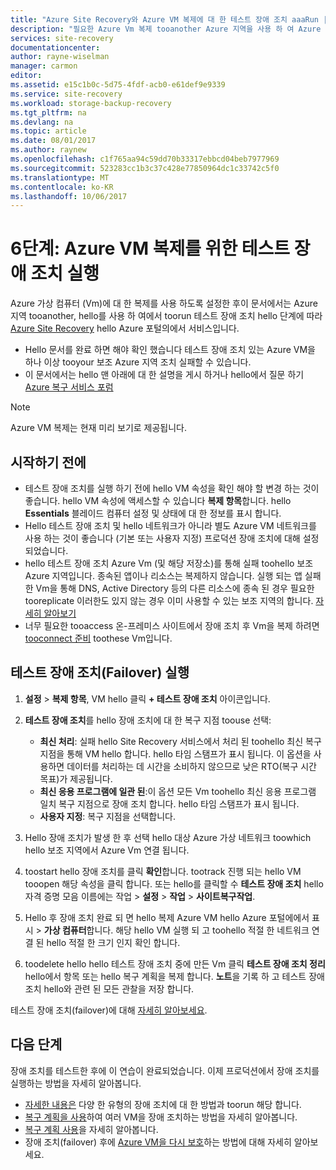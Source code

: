 ```yaml
---
title: "Azure Site Recovery와 Azure VM 복제에 대 한 테스트 장애 조치 aaaRun | Microsoft Docs"
description: "필요한 Azure Vm 복제 tooanother Azure 지역을 사용 하 여 Azure Site Recovery를 hello에 대 한 테스트 장애 조치를 실행 하기 위한 서비스는 hello 단계를 요약 합니다."
services: site-recovery
documentationcenter: 
author: rayne-wiselman
manager: carmon
editor: 
ms.assetid: e15c1b0c-5d75-4fdf-acb0-e61def9e9339
ms.service: site-recovery
ms.workload: storage-backup-recovery
ms.tgt_pltfrm: na
ms.devlang: na
ms.topic: article
ms.date: 08/01/2017
ms.author: raynew
ms.openlocfilehash: c1f765aa94c59dd70b33317ebbcd04beb7977969
ms.sourcegitcommit: 523283cc1b3c37c428e77850964dc1c33742c5f0
ms.translationtype: MT
ms.contentlocale: ko-KR
ms.lasthandoff: 10/06/2017
---
```

# <a name="step-6-run-a-test-failover-for-azure-vm-replication"></a>6단계: Azure VM 복제를 위한 테스트 장애 조치 실행

Azure 가상 컴퓨터 (Vm)에 대 한 복제를 사용 하도록 설정한 후이 문서에서는 Azure 지역 tooanother, hello를 사용 하 여에서 toorun 테스트 장애 조치 hello 단계에 따라 [Azure Site Recovery](site-recovery-overview.md) hello Azure 포털의에서 서비스입니다.

- Hello 문서를 완료 하면 해야 확인 했습니다 테스트 장애 조치 있는 Azure VM을 하나 이상 tooyour 보조 Azure 지역 조치 실패할 수 있습니다. 
- 이 문서에서는 hello 맨 아래에 대 한 설명을 게시 하거나 hello에서 질문 하기 [Azure 복구 서비스 포럼](https://social.msdn.microsoft.com/forums/azure/home?forum=hypervrecovmgr)

>[!NOTE]
>
> Azure VM 복제는 현재 미리 보기로 제공됩니다.


## <a name="before-you-start"></a>시작하기 전에

- 테스트 장애 조치를 실행 하기 전에 hello VM 속성을 확인 해야 할 변경 하는 것이 좋습니다. hello VM 속성에 액세스할 수 있습니다 **복제 항목**합니다. hello **Essentials** 블레이드 컴퓨터 설정 및 상태에 대 한 정보를 표시 합니다.
- Hello 테스트 장애 조치 및 hello 네트워크가 아니라 별도 Azure VM 네트워크를 사용 하는 것이 좋습니다 (기본 또는 사용자 지정) 프로덕션 장애 조치에 대해 설정 되었습니다.
- hello 테스트 장애 조치 Azure Vm (및 해당 저장소)를 통해 실패 toohello 보조 Azure 지역입니다. 종속된 앱이나 리소스는 복제하지 않습니다. 실행 되는 앱 실패 한 Vm을 통해 DNS, Active Directory 등의 다른 리소스에 종속 된 경우 필요한 tooreplicate 이러한도 있지 않는 경우 이미 사용할 수 있는 보조 지역의 합니다. [자세히 알아보기](site-recovery-test-failover-to-azure.md#prepare-active-directory-and-dns)
- 너무 필요한 tooaccess 온-프레미스 사이트에서 장애 조치 후 Vm을 복제 하려면[tooconnect 준비](site-recovery-test-failover-to-azure.md#prepare-to-connect-to-azure-vms-after-failover) toothese Vm입니다.

## <a name="run-a-test-failover"></a>테스트 장애 조치(Failover) 실행

1. **설정** > **복제 항목**, VM hello 클릭 **+ 테스트 장애 조치** 아이콘입니다. 

2. **테스트 장애 조치**를 hello 장애 조치에 대 한 복구 지점 toouse 선택:

    - **최신 처리**: 실패 hello Site Recovery 서비스에서 처리 된 toohello 최신 복구 지점을 통해 VM hello 합니다. hello 타임 스탬프가 표시 됩니다. 이 옵션을 사용하면 데이터를 처리하는 데 시간을 소비하지 않으므로 낮은 RTO(복구 시간 목표)가 제공됩니다.
    - **최신 응용 프로그램에 일관 된**:이 옵션 모든 Vm toohello 최신 응용 프로그램 일치 복구 지점으로 장애 조치 합니다. hello 타임 스탬프가 표시 됩니다. 
    - **사용자 지정**: 복구 지점을 선택합니다.
 
3. Hello 장애 조치가 발생 한 후 선택 hello 대상 Azure 가상 네트워크 toowhich hello 보조 지역에서 Azure Vm 연결 됩니다.
4. toostart hello 장애 조치를 클릭 **확인**합니다. tootrack 진행 되는 hello VM tooopen 해당 속성을 클릭 합니다. 또는 hello를 클릭할 수 **테스트 장애 조치** hello 자격 증명 모음 이름에는 작업 > **설정** > **작업** > **사이트복구작업**.
5. Hello 후 장애 조치 완료 되 면 hello 복제 Azure VM hello Azure 포털에에서 표시 > **가상 컴퓨터**합니다. 해당 hello VM 실행 되 고 toohello 적절 한 네트워크 연결 된 hello 적절 한 크기 인지 확인 합니다.
6. toodelete hello hello 테스트 장애 조치 중에 만든 Vm 클릭 **테스트 장애 조치 정리** hello에서 항목 또는 hello 복구 계획을 복제 합니다. **노트**을 기록 하 고 테스트 장애 조치 hello와 관련 된 모든 관찰을 저장 합니다. 

테스트 장애 조치(failover)에 대해 [자세히 알아보세요](site-recovery-test-failover-to-azure.md).

## <a name="next-steps"></a>다음 단계

장애 조치를 테스트한 후에 이 연습이 완료되었습니다. 이제 프로덕션에서 장애 조치를 실행하는 방법을 자세히 알아봅니다.

- [자세한 내용은](site-recovery-failover.md) 다양 한 유형의 장애 조치에 대 한 방법과 toorun 해당 합니다.
- [복구 계획을 사용](site-recovery-create-recovery-plans.md)하여 여러 VM을 장애 조치하는 방법을 자세히 알아봅니다.
- [복구 계획 사용](site-recovery-create-recovery-plans.md)을 자세히 알아봅니다.
- 장애 조치(failover) 후에 [Azure VM을 다시 보호](site-recovery-how-to-reprotect.md)하는 방법에 대해 자세히 알아보세요.

